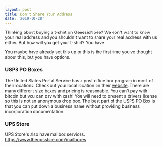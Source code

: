 ```yaml
---
layout: post
title: Don't Share Your Address
date: '2019-10-28'
---
```

Thinking about buying a t-shirt on GenesisNode? We don't want to know your real address and you shouldn't want to share your real address with us either. But how will you get your t-shirt? You have 

You maybe have already set this up or this is the first time you've thought about this, but you have options.

### USPS PO Boxes

The United States Postal Service has a post office box program in most of their locations. Check out your local location on their [website](https://www.usps.com/manage/po-boxes.htm). There are many different size boxes and pricing is reasonable. You can't pay with bitcoin but you can pay with cash! You will need to present a drivers license so this is not an anonymous drop box. The best part of the USPS PO Box is that you can put down a business name without providing business incorporation documentation.

### UPS Store

UPS Store's also have mailbox services.
https://www.theupsstore.com/mailboxes
